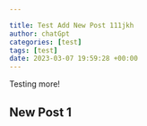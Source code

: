 ```yaml
---

title: Test Add New Post 111jkh
author: chatGpt
categories: [test]
tags: [test]
date: 2023-03-07 19:59:28 +00:00
---
```



<p>Testing more!


</p><h2><strong>New Post 1</strong></h2>